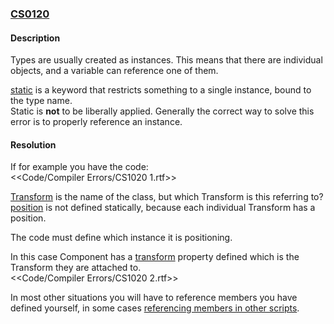 ### [CS0120](https://docs.microsoft.com/en-us/dotnet/csharp/language-reference/compiler-messages/cs0120)

#### Description
Types are usually created as instances. This means that there are individual objects, and a variable can reference one of them.  

[static](https://docs.microsoft.com/en-us/dotnet/csharp/language-reference/keywords/static) is a keyword that restricts something to a single instance, bound to the type name.  
Static is **not** to be liberally applied. Generally the correct way to solve this error is to properly reference an instance.

#### Resolution
If for example you have the code:  
<<Code/Compiler Errors/CS1020 1.rtf>>  

[Transform](https://docs.unity3d.com/ScriptReference/Transform.html) is the name of the class, but which Transform is this referring to? [position](https://docs.unity3d.com/ScriptReference/Transform-position.html) is not defined statically, because each individual Transform has a position.

The code must define which instance it is positioning.  

In this case Component has a [transform](https://docs.unity3d.com/ScriptReference/Component-transform.html) property defined which is the Transform they are attached to.  
<<Code/Compiler Errors/CS1020 2.rtf>>  

In most other situations you will have to reference members you have defined yourself, in some cases [referencing members in other scripts](../../Variables/Members%20In%20Other%20Scripts.md).